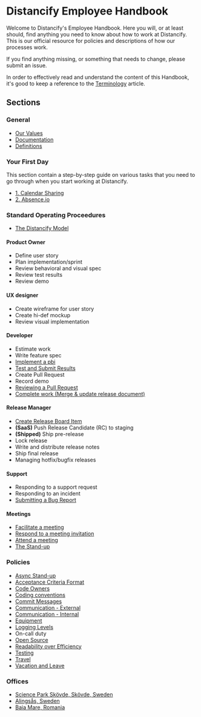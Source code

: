 # Distancify Employee Handbook

Welcome to Distancify's Employee Handbook. Here you will, or at least should, find anything you need to know about how to work at Distancify. This is our official resource for policies and descriptions of how our processes work.

If you find anything missing, or something that needs to change, please submit an issue.

In order to effectively read and understand the content of this Handbook, it's good to keep a reference to the [Terminology](general/terminology.md) article.

## Sections

### General

* [Our Values](general/our-values.md)
* [Documentation](general/documentation.md)
* [Definitions](definitions/definitions.md)

### Your First Day

This section contain a step-by-step guide on various tasks that you need to go through when you start working at Distancify.

* [1. Calendar Sharing](first-day/1-calendar-sharing.md)
* [2. Absence.io](first-day/2-absence-io.md)

### Standard Operating Proceedures

* [The Distancify Model](sop/the-distancify-model.md)

#### Product Owner

* Define user story
* Plan implementation/sprint
* Review behavioral and visual spec
* Review test results
* Review demo

#### UX designer

* Create wireframe for user story
* Create hi-def mockup
* Review visual implementation

#### Developer

* Estimate work
* Write feature spec
* [Implement a pbi](sop/developer/implement-a-pbi.md)
* [Test and Submit Results](sop/developer/test-and-submit-results.md)
* Create Pull Request
* Record demo
* [Reviewing a Pull Request](sop/developer/reviewing-a-pull-request.md)
* [Complete work (Merge & update release document)](sop/developer/complete-work.md)

#### Release Manager

* [Create Release Board Item](sop/release-manager/create-release.md)
* **(SaaS)** Push Release Candidate (RC) to staging
* **(Shipped)** Ship pre-release
* Lock release
* Write and distribute release notes
* Ship final release
* Managing hotfix/bugfix releases

#### Support

* Responding to a support request
* Responding to an incident
* [Submitting a Bug Report](sop/support/submitting-a-bug-report.md)

#### Meetings

* [Facilitate a meeting](sop/meetings/facilitate-a-meeting.md)
* [Respond to a meeting invitation](sop/meetings/respond-to-a-meeting-invitation.md)
* [Attend a meeting](sop/meetings/attend-a-meeting.md)
* [The Stand-up](sop/meetings/the-stand-up.md)

### Policies

* [Async Stand-up](policies/async-stand-up.md)
* [Acceptance Criteria Format](policies/acceptance-criteria-format.md)
* [Code Owners](policies/code-owners.md)
* [Coding conventions](policies/coding-conventions.md)
* [Commit Messages](policies/commit-messages.md)
* [Communication - External](policies/external-communication.md)
* [Communication - Internal](policies/internal-communication.md)
* [Equipment](policies/equipment.md)
* [Logging Levels](policies/logging-levels.md)
* On-call duty
* [Open Source](policies/open-source.md)
* [Readability over Efficiency](policies/readability-over-efficiency.md)
* [Testing](policies/testing.md)
* [Travel](policies/travel.md)
* [Vacation and Leave](policies/calendar-vacation-and-leave.md)

### Offices

* [Science Park Skövde, Skövde, Sweden](offices/skovde.md)
* [Alingsås, Sweden](offices/alingsas.md)
* [Baia Mare, Romania](offices/baiamare.md)

